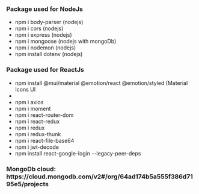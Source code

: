 <h3>Package used for NodeJs </h3>
<ul>
    <li>npm i body-parser (nodejs)</li>
    <li>npm i cors (nodejs)</li>
    <li>npm i express (nodejs)</li>
    <li>npm i mongoose (nodejs with mongoDb)</li>
    <li>npm i nodemon (nodejs)</li>
    <li>npm install dotenv (nodejs)</li>
</ul>

<h3>Package used for ReactJs </h3>
<ul>
<li>npm install @mui/material @emotion/react @emotion/styled (Material Icons UI<li>

<li>npm i axios</li>
<li>npm i moment</li>
<li>npm i react-router-dom</li>
<li>npm i react-redux</li>
<li>npm i redux</li>
<li>npm i redux-thunk</li>
<li>npm i react-file-base64</li>
<li>npm i jwt-decode</li>
<li>npm install react-google-login --legacy-peer-deps</li>
</ul>

<h3>MongoDb cloud: <link href="https://cloud.mongodb.com/v2#/org/64ad174b5a555f386d7195e5/projects">https://cloud.mongodb.com/v2#/org/64ad174b5a555f386d7195e5/projects</link></h3>
